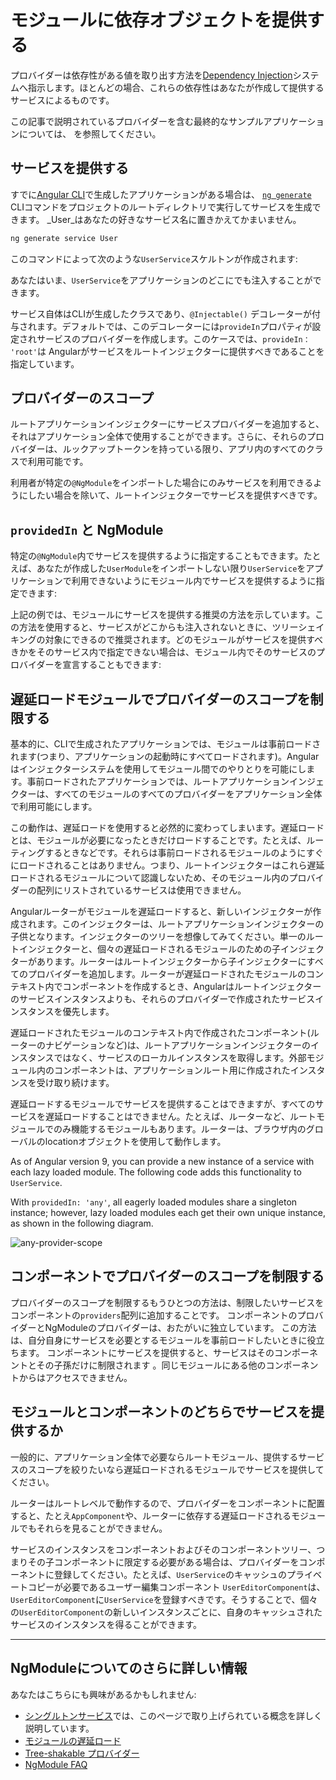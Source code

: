 # モジュールに依存オブジェクトを提供する

プロバイダーは依存性がある値を取り出す方法を[Dependency Injection](/guide/dependency-injection)システムへ指示します。ほとんどの場合、これらの依存性はあなたが作成して提供するサービスによるものです。

この記事で説明されているプロバイダーを含む最終的なサンプルアプリケーションについては、
<live-example></live-example>を参照してください。

## サービスを提供する

すでに[Angular CLI](cli)で生成したアプリケーションがある場合は、 [`ng generate`](cli/generate) CLIコマンドをプロジェクトのルートディレクトリで実行してサービスを生成できます。 _User_はあなたの好きなサービス名に置きかえてかまいません。 

```sh
ng generate service User
```

このコマンドによって次のような`UserService`スケルトンが作成されます:

<code-example path="providers/src/app/user.service.0.ts"  header="src/app/user.service.ts"></code-example>

あなたはいま、`UserService`をアプリケーションのどこにでも注入することができます。

サービス自体はCLIが生成したクラスであり、`@Injectable()` デコレーターが付与されます。デフォルトでは、このデコレーターには`provideIn`プロパティが設定されサービスのプロバイダーを作成します。このケースでは、`provideIn： 'root'`は Angularがサービスをルートインジェクターに提供すべきであることを指定しています。


## プロバイダーのスコープ

ルートアプリケーションインジェクターにサービスプロバイダーを追加すると、それはアプリケーション全体で使用することができます。さらに、それらのプロバイダーは、ルックアップトークンを持っている限り、アプリ内のすべてのクラスで利用可能です。

利用者が特定の`@NgModule`をインポートした場合にのみサービスを利用できるようにしたい場合を除いて、ルートインジェクターでサービスを提供すべきです。

## `providedIn` と NgModule

特定の`@NgModule`内でサービスを提供するように指定することもできます。たとえば、あなたが作成した`UserModule`をインポートしない限り`UserService`をアプリケーションで利用できないようにモジュール内でサービスを提供するように指定できます:

<code-example path="providers/src/app/user.service.1.ts"  header="src/app/user.service.ts"></code-example>

上記の例では、モジュールにサービスを提供する推奨の方法を示しています。この方法を使用すると、サービスがどこからも注入されないときに、ツリーシェイキングの対象にできるので推奨されます。どのモジュールがサービスを提供すべきかをそのサービス内で指定できない場合は、モジュール内でそのサービスのプロバイダーを宣言することもできます:

<code-example path="providers/src/app/user.module.ts"  header="src/app/user.module.ts"></code-example>

## 遅延ロードモジュールでプロバイダーのスコープを制限する

基本的に、CLIで生成されたアプリケーションでは、モジュールは事前ロードされます(つまり、アプリケーションの起動時にすべてロードされます)。Angularはインジェクターシステムを使用してモジュール間でのやりとりを可能にします。事前ロードされたアプリケーションでは、ルートアプリケーションインジェクターは、すべてのモジュールのすべてのプロバイダーをアプリケーション全体で利用可能にします。

この動作は、遅延ロードを使用すると必然的に変わってしまいます。遅延ロードとは、モジュールが必要になったときだけロードすることです。たとえば、ルーティングするときなどです。それらは事前ロードされるモジュールのようにすぐにロードされることはありません。つまり、ルートインジェクターはこれら遅延ロードされるモジュールについて認識しないため、そのモジュール内のプロバイダーの配列にリストされているサービスは使用できません。

<!-- KW--Make diagram here -->
<!-- KW--per Misko: not clear if the lazy modules are siblings or grand-children. They are both depending on router structure. -->
Angularルーターがモジュールを遅延ロードすると、新しいインジェクターが作成されます。このインジェクターは、ルートアプリケーションインジェクターの子供となります。インジェクターのツリーを想像してみてください。単一のルートインジェクターと、個々の遅延ロードされるモジュールのための子インジェクターがあります。ルーターはルートインジェクターから子インジェクターにすべてのプロバイダーを追加します。ルーターが遅延ロードされたモジュールのコンテキスト内でコンポーネントを作成するとき、Angularはルートインジェクターのサービスインスタンスよりも、それらのプロバイダーで作成されたサービスインスタンスを優先します。

遅延ロードされたモジュールのコンテキスト内で作成されたコンポーネント(ルーターのナビゲーションなど)は、ルートアプリケーションインジェクターのインスタンスではなく、サービスのローカルインスタンスを取得します。外部モジュール内のコンポーネントは、アプリケーションルート用に作成されたインスタンスを受け取り続けます。

遅延ロードするモジュールでサービスを提供することはできますが、すべてのサービスを遅延ロードすることはできません。たとえば、ルーターなど、ルートモジュールでのみ機能するモジュールもあります。ルーターは、ブラウザ内のグローバルのlocationオブジェクトを使用して動作します。

As of Angular version 9, you can provide a new instance of a service with each lazy loaded module. The following code adds this functionality to `UserService`.

<code-example path="providers/src/app/user.service.2.ts"  header="src/app/user.service.ts"></code-example>

With `providedIn: 'any'`, all eagerly loaded modules share a singleton instance; however, lazy loaded modules each get their own unique instance, as shown in the following diagram.

<img src="generated/images/guide/providers/any-provider.svg" alt="any-provider-scope" class="left">


## コンポーネントでプロバイダーのスコープを制限する

プロバイダーのスコープを制限するもうひとつの方法は、制限したいサービスをコンポーネントの`providers`配列に追加することです。
コンポーネントのプロバイダーとNgModuleのプロバイダーは、おたがいに独立しています。
この方法は、自分自身にサービスを必要とするモジュールを事前ロードしたいときに役立ちます。
コンポーネントにサービスを提供すると、サービスはそのコンポーネントとその子孫だけに制限されます
。同じモジュールにある他のコンポーネントからはアクセスできません。

<code-example path="providers/src/app/app.component.ts" region="component-providers" header="src/app/app.component.ts"></code-example>


## モジュールとコンポーネントのどちらでサービスを提供するか

一般的に、アプリケーション全体で必要ならルートモジュール、提供するサービスのスコープを絞りたいなら遅延ロードされるモジュールでサービスを提供してください。

ルーターはルートレベルで動作するので、プロバイダーをコンポーネントに配置すると、たとえ`AppComponent`や、ルーターに依存する遅延ロードされるモジュールでもそれらを見ることができません。

<!-- KW--Make a diagram here -->
サービスのインスタンスをコンポーネントおよびそのコンポーネントツリー、つまりその子コンポーネントに限定する必要がある場合は、プロバイダーをコンポーネントに登録してください。たとえば、`UserService`のキャッシュのプライベートコピーが必要であるユーザー編集コンポーネント `UserEditorComponent`は、`UserEditorComponent`に`UserService`を登録すべきです。そうすることで、個々の`UserEditorComponent`の新しいインスタンスごとに、自身のキャッシュされたサービスのインスタンスを得ることができます。


<hr>

## NgModuleについてのさらに詳しい情報

あなたはこちらにも興味があるかもしれません:
* [シングルトンサービス](guide/singleton-services)では、このページで取り上げられている概念を詳しく説明しています。
* [モジュールの遅延ロード](guide/lazy-loading-ngmodules)
* [Tree-shakable プロバイダー](guide/dependency-injection-providers#tree-shakable-providers)
* [NgModule FAQ](guide/ngmodule-faq)
